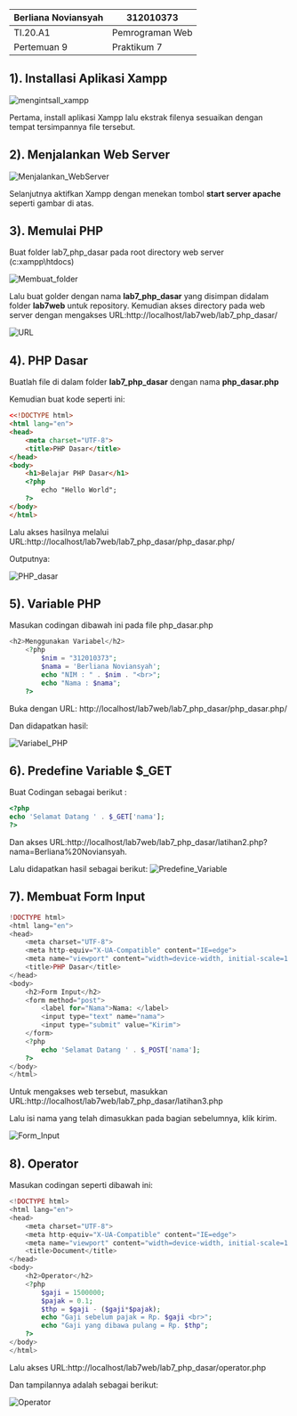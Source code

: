 | Berliana Noviansyah  |      312010373    |
|----------------------|-------------------|
|       TI.20.A1       |  Pemrograman Web  |
|      Pertemuan 9     |    Praktikum 7    |


## 1). Installasi Aplikasi Xampp


![mengintsall_xampp](img/install_xampp.png)


Pertama, install aplikasi Xampp lalu ekstrak filenya sesuaikan dengan tempat tersimpannya file tersebut. 



## 2). Menjalankan Web Server


![Menjalankan_WebServer](img/running_webserver.png)


Selanjutnya aktifkan Xampp dengan menekan tombol **start server apache** seperti gambar di atas.



## 3). Memulai PHP

Buat folder lab7_php_dasar pada root directory web server (c:xampp\htdocs)


![Membuat_folder](img/membuat_folder.png)


Lalu buat golder dengan nama **lab7_php_dasar** yang disimpan didalam folder **lab7web** untuk repository.
Kemudian akses directory pada web server dengan mengakses URL:http://localhost/lab7web/lab7_php_dasar/


![URL](img/running_webserver2.png)




## 4). PHP Dasar

Buatlah file di dalam folder **lab7_php_dasar** dengan nama **php_dasar.php**

Kemudian buat kode seperti ini: 

```html
<<!DOCTYPE html>
<html lang="en">
<head>
    <meta charset="UTF-8">
    <title>PHP Dasar</title>
</head>
<body>
    <h1>Belajar PHP Dasar</h1>
    <?php
        echo "Hello World";
    ?>
</body>
</html>
```

Lalu akses hasilnya melalui URL:http://localhost/lab7web/lab7_php_dasar/php_dasar.php/

Outputnya:

![PHP_dasar](img/php_dasar.png)



## 5). Variable PHP

Masukan codingan dibawah ini pada file php_dasar.php

```php
<h2>Menggunakan Variabel</h2>
    <?php
        $nim = "312010373";
        $nama = 'Berliana Noviansyah';
        echo "NIM : " . $nim . "<br>";
        echo "Nama : $nama";
    ?>
```

Buka dengan URL: http://localhost/lab7web/lab7_php_dasar/php_dasar.php/

Dan didapatkan hasil:


![Variabel_PHP](img/variabel_php.png)



## 6). Predefine Variable $_GET

Buat Codingan sebagai berikut :

```php
<?php
echo 'Selamat Datang ' . $_GET['nama'];
?>
```
Dan akses URL:http://localhost/lab7web/lab7_php_dasar/latihan2.php?nama=Berliana%20Noviansyah.


Lalu didapatkan hasil sebagai berikut:
![Predefine_Variable](img/predefine_variable.png)



## 7). Membuat Form Input

```php
!DOCTYPE html>
<html lang="en">
<head>
    <meta charset="UTF-8">
    <meta http-equiv="X-UA-Compatible" content="IE=edge">
    <meta name="viewport" content="width=device-width, initial-scale=1.0">
    <title>PHP Dasar</title>
</head>
<body>
    <h2>Form Input</h2>
    <form method="post">
        <label for="Nama">Nama: </label>
        <input type="text" name="nama">
        <input type="submit" value="Kirim">
    </form>
    <?php
        echo 'Selamat Datang ' . $_POST['nama'];
    ?>
</body>
</html>
```

Untuk mengakses web tersebut, masukkan URL:http://localhost/lab7web/lab7_php_dasar/latihan3.php


Lalu isi nama yang telah dimasukkan pada bagian sebelumnya, klik kirim.

![Form_Input](img/form_input.png)



## 8). Operator

Masukan codingan seperti dibawah ini:

```php
<!DOCTYPE html>
<html lang="en">
<head>
    <meta charset="UTF-8">
    <meta http-equiv="X-UA-Compatible" content="IE=edge">
    <meta name="viewport" content="width=device-width, initial-scale=1.0">
    <title>Document</title>
</head>
<body>
    <h2>Operator</h2>
    <?php
        $gaji = 1500000;
        $pajak = 0.1;
        $thp = $gaji - ($gaji*$pajak);
        echo "Gaji sebelum pajak = Rp. $gaji <br>";
        echo "Gaji yang dibawa pulang = Rp. $thp";
    ?>
</body>
</html>
```


Lalu akses URL:http://localhost/lab7web/lab7_php_dasar/operator.php


Dan tampilannya adalah sebagai berikut:

![Operator](img/operator.png)



